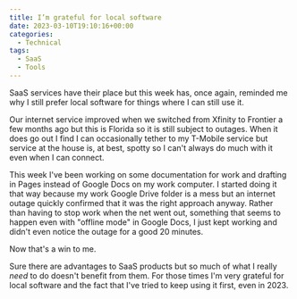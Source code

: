 ```yaml
---
title: I’m grateful for local software
date: 2023-03-10T19:10:16+00:00
categories:
  - Technical
tags:
  - SaaS
  - Tools
---
```


SaaS services have their place but this week has, once again, reminded me why I still prefer local software for things where I can still use it.

Our internet service improved when we switched from Xfinity to Frontier a few months ago but this is Florida so it is still subject to outages. When it does go out I find I can occasionally tether to my T-Mobile service but service at the house is, at best, spotty so I can't always do much with it even when I can connect.

This week I've been working on some documentation for work and drafting in Pages instead of Google Docs on my work computer. I started doing it that way because my work Google Drive folder is a mess but an internet outage quickly confirmed that it was the right approach anyway. Rather than having to stop work when the net went out, something that seems to happen even with "offline mode" in Google Docs, I just kept working and didn't even notice the outage for a good 20 minutes.

Now that's a win to me.

Sure there are advantages to SaaS products but so much of what I really _need_ to do doesn't benefit from them. For those times I'm very grateful for local software and the fact that I've tried to keep using it first, even in 2023.